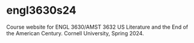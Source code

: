 # engl3630s24
Course website for ENGL 3630/AMST 3632 US Literature and the End of the American Century. Cornell University, Spring 2024.
